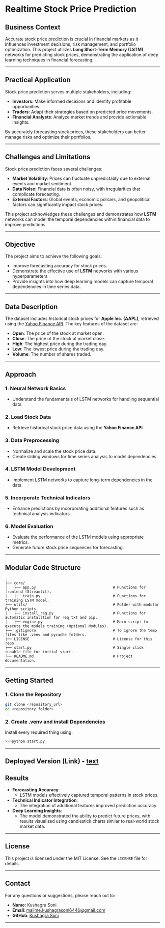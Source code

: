 # **Realtime Stock Price Prediction**

## **Business Context**

Accurate stock price prediction is crucial in financial markets as it influences investment decisions, risk management, and portfolio optimization. This project utilizes **Long Short-Term Memory (LSTM)** networks for predicting stock prices, demonstrating the application of deep learning techniques in financial forecasting.

---

## **Practical Application**

Stock price prediction serves multiple stakeholders, including:

- **Investors**: Make informed decisions and identify profitable opportunities.
- **Traders**: Adapt their strategies based on predicted price movements.
- **Financial Analysts**: Analyze market trends and provide actionable insights.

By accurately forecasting stock prices, these stakeholders can better manage risks and optimize their portfolios.

---

## **Challenges and Limitations**

Stock price prediction faces several challenges:

- **Market Volatility**: Prices can fluctuate unpredictably due to external events and market sentiment.
- **Data Noise**: Financial data is often noisy, with irregularities that complicate forecasting.
- **External Factors**: Global events, economic policies, and geopolitical factors can significantly impact stock prices.

This project acknowledges these challenges and demonstrates how **LSTM** networks can model the temporal dependencies within financial data to improve predictions.

---

## **Objective**

The project aims to achieve the following goals:

- Improve forecasting accuracy for stock prices.
- Demonstrate the effective use of **LSTM** networks with various hyperparameters.
- Provide insights into how deep learning models can capture temporal dependencies in time series data.

---

## **Data Description**

The dataset includes historical stock prices for **Apple Inc. (AAPL)**, retrieved using the [Yahoo Finance API](https://pypi.org/project/yfinance/). The key features of the dataset are:

- **Open**: The price of the stock at market open.
- **Close**: The price of the stock at market close.
- **High**: The highest price during the trading day.
- **Low**: The lowest price during the trading day.
- **Volume**: The number of shares traded.

---

## **Approach**

### 1. **Neural Network Basics**
   - Understand the fundamentals of LSTM networks for handling sequential data.

### 2. **Load Stock Data**
   - Retrieve historical stock price data using the **Yahoo Finance API**.

### 3. **Data Preprocessing**
   - Normalize and scale the stock price data.
   - Create sliding windows for time series analysis to model dependencies.

### 4. **LSTM Model Development**
   - Implement LSTM networks to capture long-term dependencies in the data.

### 5. **Incorporate Technical Indicators**
   - Enhance predictions by incorporating additional features such as technical analysis indicators.

### 6. **Model Evaluation**
   - Evaluate the performance of the LSTM models using appropriate metrics.
   - Generate future stock price sequences for forecasting.

---


## Modular Code Structure

```
.  
├── core/
│   ├── app.py                                   # Functions for frontend (Streamlit).
│   ├── train.py                                 # Functions for training LSTM model.
├── utils/                                       # Folder with modular Python scripts.
│   ├── install_req.py                           # Functions for automatic installtion for req txt and pip.
│   ├── engine.py                                # Main script to execute the models training (Optional Modules).
├── .gitignore                                   # To ignore the temp files like .venv and pycache folders.
├── LICENSE                                      # License for this repo
├── start.py                                     # Single click runable file for initial start.
└── README.md                                    # Project documentation.
```

---

## Getting Started

### 1. Clone the Repository

```bash
git clone <repository_url>
cd <repository_folder>
```

### 2. Create .venv and install Dependencies

Install every required thing using:

```bash
>>>python start.py
```

---
Deployed Version (Link) - [text](https://predistocks.streamlit.app/)
---

## Results

- **Forecasting Accuracy**:
  - LSTM models effectively captured temporal patterns in stock prices.
- **Technical Indicator Integration**:
  - The integration of additional features improved prediction accuracy.
- **Deep Learning Insights**:
  - The model demonstrated the ability to predict future prices, with results visualized using candlestick charts similar to real-world stock market data.
  

---


## License

This project is licensed under the MIT License. See the `LICENSE` file for details.

---

## Contact

For any questions or suggestions, please reach out to:

- **Name**: Kushagra Soni
- **Email**: mailme.kushagrasoni6446@gmail.com
- **GitHub**: [Kushagra Soni](https://github.com/kush-agra-soni)

---

